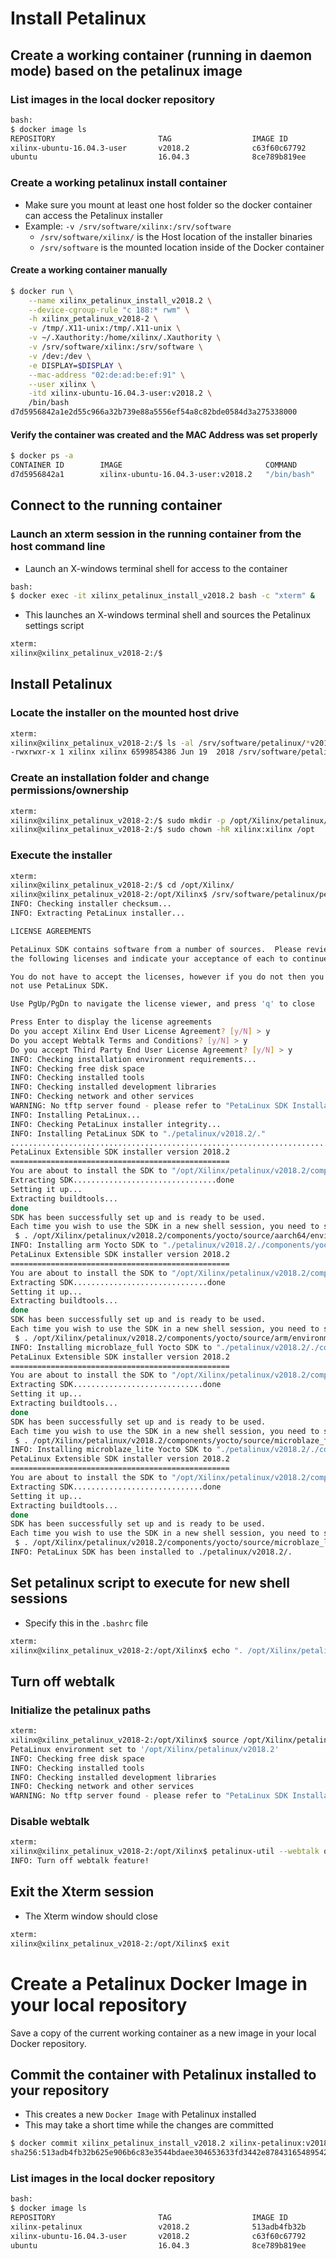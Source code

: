 [//]: # (Readme.petalinux-install.md - Install Petalinux on a Base Ubuntu User Image for v2018.2 Xilinx Tools)

# Install Petalinux

## Create a working container (running in daemon mode) based on the petalinux image

### List images in the local docker repository
```bash
bash:
$ docker image ls
REPOSITORY                       TAG                  IMAGE ID            CREATED              SIZE
xilinx-ubuntu-16.04.3-user       v2018.2              c63f60c67792        About a minute ago   1.62GB
ubuntu                           16.04.3              8ce789b819ee        9 hours ago          120MB
```

### Create a working petalinux install container
- Make sure you mount at least one host folder so the docker container can access the Petalinux installer
- Example: `-v /srv/software/xilinx:/srv/software`
	- `/srv/software/xilinx/` is the Host location of the installer binaries
	- `/srv/software` is the mounted location inside of the Docker container

#### Create a working container manually

```bash
$ docker run \
	--name xilinx_petalinux_install_v2018.2 \
	--device-cgroup-rule "c 188:* rwm" \
	-h xilinx_petalinux_v2018-2 \
	-v /tmp/.X11-unix:/tmp/.X11-unix \
	-v ~/.Xauthority:/home/xilinx/.Xauthority \
	-v /srv/software/xilinx:/srv/software \
	-v /dev:/dev \
	-e DISPLAY=$DISPLAY \
	--mac-address "02:de:ad:be:ef:91" \
	--user xilinx \
	-itd xilinx-ubuntu-16.04.3-user:v2018.2 \
	/bin/bash
d7d5956842a1e2d55c966a32b739e88a5556ef54a8c82bde0584d3a275338000
```

#### Verify the container was created and the MAC Address was set properly

```bash
$ docker ps -a
CONTAINER ID        IMAGE                                COMMAND             CREATED             STATUS              PORTS               NAMES
d7d5956842a1        xilinx-ubuntu-16.04.3-user:v2018.2   "/bin/bash"         26 seconds ago      Up 25 seconds                           xilinx_petalinux_install_v2018.2
```

## Connect to the running container

### Launch an xterm session in the running container from the host command line
- Launch an X-windows terminal shell for access to the container
```bash
bash:
$ docker exec -it xilinx_petalinux_install_v2018.2 bash -c "xterm" &
```
- This launches an X-windows terminal shell and sources the Petalinux settings script
```bash
xterm:
xilinx@xilinx_petalinux_v2018-2:/$
```

## Install Petalinux

### Locate the installer on the mounted host drive
```bash
xterm:
xilinx@xilinx_petalinux_v2018-2:/$ ls -al /srv/software/petalinux/*v2018.2*
-rwxrwxr-x 1 xilinx xilinx 6599854386 Jun 19  2018 /srv/software/petalinux/petalinux-v2018.2-final-installer.run
```

### Create an installation folder and change permissions/ownership

```bash
xterm:
xilinx@xilinx_petalinux_v2018-2:/$ sudo mkdir -p /opt/Xilinx/petalinux/v2018.2
xilinx@xilinx_petalinux_v2018-2:/$ sudo chown -hR xilinx:xilinx /opt
```

### Execute the installer

```bash
xterm:
xilinx@xilinx_petalinux_v2018-2:/$ cd /opt/Xilinx/
xilinx@xilinx_petalinux_v2018-2:/opt/Xilinx$ /srv/software/petalinux/petalinux-v2018.2-final-installer.run --log petalinux_install.log ./petalinux/v2018.2
INFO: Checking installer checksum...
INFO: Extracting PetaLinux installer...

LICENSE AGREEMENTS

PetaLinux SDK contains software from a number of sources.  Please review
the following licenses and indicate your acceptance of each to continue.

You do not have to accept the licenses, however if you do not then you may 
not use PetaLinux SDK.

Use PgUp/PgDn to navigate the license viewer, and press 'q' to close

Press Enter to display the license agreements
Do you accept Xilinx End User License Agreement? [y/N] > y
Do you accept Webtalk Terms and Conditions? [y/N] > y
Do you accept Third Party End User License Agreement? [y/N] > y
INFO: Checking installation environment requirements...
INFO: Checking free disk space
INFO: Checking installed tools
INFO: Checking installed development libraries
INFO: Checking network and other services
WARNING: No tftp server found - please refer to "PetaLinux SDK Installation Guide" for its impact and solution
INFO: Installing PetaLinux...
INFO: Checking PetaLinux installer integrity...
INFO: Installing PetaLinux SDK to "./petalinux/v2018.2/."
................................................................................................................................................................................................................................................................................INFO: Installing aarch64 Yocto SDK to "./petalinux/v2018.2/./components/yocto/source/aarch64"...
PetaLinux Extensible SDK installer version 2018.2
=================================================
You are about to install the SDK to "/opt/Xilinx/petalinux/v2018.2/components/yocto/source/aarch64". Proceed[Y/n]? Y
Extracting SDK................................done
Setting it up...
Extracting buildtools...
done
SDK has been successfully set up and is ready to be used.
Each time you wish to use the SDK in a new shell session, you need to source the environment setup script e.g.
 $ . /opt/Xilinx/petalinux/v2018.2/components/yocto/source/aarch64/environment-setup-aarch64-xilinx-linux
INFO: Installing arm Yocto SDK to "./petalinux/v2018.2/./components/yocto/source/arm"...
PetaLinux Extensible SDK installer version 2018.2
=================================================
You are about to install the SDK to "/opt/Xilinx/petalinux/v2018.2/components/yocto/source/arm". Proceed[Y/n]? Y
Extracting SDK..............................done
Setting it up...
Extracting buildtools...
done
SDK has been successfully set up and is ready to be used.
Each time you wish to use the SDK in a new shell session, you need to source the environment setup script e.g.
 $ . /opt/Xilinx/petalinux/v2018.2/components/yocto/source/arm/environment-setup-cortexa9hf-neon-xilinx-linux-gnueabi
INFO: Installing microblaze_full Yocto SDK to "./petalinux/v2018.2/./components/yocto/source/microblaze_full"...
PetaLinux Extensible SDK installer version 2018.2
=================================================
You are about to install the SDK to "/opt/Xilinx/petalinux/v2018.2/components/yocto/source/microblaze_full". Proceed[Y/n]? Y
Extracting SDK.............................done
Setting it up...
Extracting buildtools...
done
SDK has been successfully set up and is ready to be used.
Each time you wish to use the SDK in a new shell session, you need to source the environment setup script e.g.
 $ . /opt/Xilinx/petalinux/v2018.2/components/yocto/source/microblaze_full/environment-setup-microblazeel-v10.0-bs-cmp-re-mh-div-xilinx-linux
INFO: Installing microblaze_lite Yocto SDK to "./petalinux/v2018.2/./components/yocto/source/microblaze_lite"...
PetaLinux Extensible SDK installer version 2018.2
=================================================
You are about to install the SDK to "/opt/Xilinx/petalinux/v2018.2/components/yocto/source/microblaze_lite". Proceed[Y/n]? Y
Extracting SDK.............................done
Setting it up...
Extracting buildtools...
done
SDK has been successfully set up and is ready to be used.
Each time you wish to use the SDK in a new shell session, you need to source the environment setup script e.g.
 $ . /opt/Xilinx/petalinux/v2018.2/components/yocto/source/microblaze_lite/environment-setup-microblazeel-v10.0-bs-cmp-re-ml-xilinx-linux
INFO: PetaLinux SDK has been installed to ./petalinux/v2018.2/.
```

## Set petalinux script to execute for new shell sessions
- Specify this in the `.bashrc` file

```bash
xterm:
xilinx@xilinx_petalinux_v2018-2:/opt/Xilinx$ echo ". /opt/Xilinx/petalinux/v2018.2/settings.sh" > ~/.bashrc
```

## Turn off webtalk

### Initialize the petalinux paths
```bash
xterm:
xilinx@xilinx_petalinux_v2018-2:/opt/Xilinx$ source /opt/Xilinx/petalinux/v2018.2/settings.sh
PetaLinux environment set to '/opt/Xilinx/petalinux/v2018.2'
INFO: Checking free disk space
INFO: Checking installed tools
INFO: Checking installed development libraries
INFO: Checking network and other services
WARNING: No tftp server found - please refer to "PetaLinux SDK Installation Guide" for its impact and solution
```

### Disable webtalk
```bash
xterm:
xilinx@xilinx_petalinux_v2018-2:/opt/Xilinx$ petalinux-util --webtalk off
INFO: Turn off webtalk feature!
```

## Exit the Xterm session
- The Xterm window should close

```bash
xterm:
xilinx@xilinx_petalinux_v2018-2:/opt/Xilinx$ exit
```

# Create a Petalinux Docker Image in your local repository

Save a copy of the current working container as a new image in your local Docker repository.

## Commit the container with Petalinux installed to your repository 
- This creates a new `Docker Image` with Petalinux installed
- This may take a short time while the changes are committed
```bash
$ docker commit xilinx_petalinux_install_v2018.2 xilinx-petalinux:v2018.2
sha256:513adb4fb32b625e906b6c83e3544bdaee304653633fd3442e87843165489542
```

### List images in the local docker repository
```bash
bash:
$ docker image ls
REPOSITORY                       TAG                  IMAGE ID            CREATED             SIZE
xilinx-petalinux                 v2018.2              513adb4fb32b        33 seconds ago      16.2GB
xilinx-ubuntu-16.04.3-user       v2018.2              c63f60c67792        16 hours ago        1.62GB
ubuntu                           16.04.3              8ce789b819ee        25 hours ago        120MB
```
